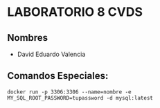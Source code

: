 # LABORATORIO 8 CVDS
## Nombres 
   - David Eduardo Valencia

## Comandos Especiales:
`docker run -p 3306:3306 --name=nombre -e MY_SQL_ROOT_PASSWORD=tupassword -d mysql:latest`